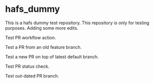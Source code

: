 # hafs_dummy
This is a hafs dummy test repository.
This repository is only for testing purposes.
Adding some more edits.

Test PR workflow action.

Test a PR from an old feature branch.

Test a new PR on top of latest default branch.

Test PR status check.

Test out-dated PR branch.
